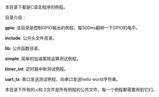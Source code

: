本目录下都是C语言程序的例程。

目录介绍：

**gpio**: 该目录是控制GPIO输出的例程，每500ms翻转一下GPIO的电平。

**include**: 公共头文件目录。

**lib**: 公共函数目录。

**simple**: 简单的加减乘除运算测试例程。

**timer_int**: 定时器中断测试例程。

**uart_tx**: 串口发送测试例程，向串口发送hello world字符串。

本目录下所有的.c和.S文件是所有例程的公共文件，每一个例程都需要用到它们。